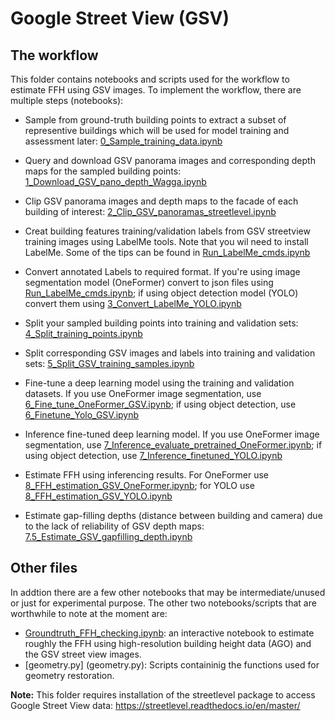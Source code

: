 # Google Street View (GSV)  
## The workflow 
This folder contains notebooks and scripts used for the workflow to estimate FFH using GSV images. To implement the workflow, there are multiple steps (notebooks):  

- Sample from ground-truth building points to extract a subset of representive buildings which will be used for model training and assessment later: [0_Sample_training_data.ipynb](0_Sample_training_data.ipynb)  

- Query and download GSV panorama images and corresponding depth maps for the sampled building points: [1_Download_GSV_pano_depth_Wagga.ipynb](1_Download_GSV_pano_depth_Wagga.ipynb)    

- Clip GSV panorama images and depth maps to the facade of each building of interest: [2_Clip_GSV_panoramas_streetlevel.ipynb](2_Clip_GSV_panoramas_streetlevel.ipynb)  

- Creat building features training/validation labels from GSV streetview training images using LabelMe tools. Note that you wil need to install LabelMe. Some of the tips can be found in [Run_LabelMe_cmds.ipynb](Run_LabelMe_cmds.ipynb)  

- Convert annotated Labels to required format. If you're using image segmentation model (OneFormer) convert to json files using [Run_LabelMe_cmds.ipynb](Run_LabelMe_cmds.ipynb); if using object detection model (YOLO) convert them using [3_Convert_LabelMe_YOLO.ipynb](3_Convert_LabelMe_YOLO.ipynb)  

- Split your sampled building points into training and validation sets: [4_Split_training_points.ipynb](4_Split_training_points.ipynb)  

- Split corresponding GSV images and labels into training and validation sets: [5_Split_GSV_training_samples.ipynb](5_Split_GSV_training_samples.ipynb)  

- Fine-tune a deep learning model using the training and validation datasets. If you use OneFormer image segmentation, use [6_Fine_tune_OneFormer_GSV.ipynb](6_Fine_tune_OneFormer_GSV.ipynb); if using object detection, use [6_Finetune_Yolo_GSV.ipynb](6_Finetune_Yolo_GSV.ipynb)  

- Inference fine-tuned deep learning model. If you use OneFormer image segmentation, use [7_Inference_evaluate_pretrained_OneFormer.ipynb](7_Inference_evaluate_pretrained_OneFormer.ipynb); if using object detection, use [7_Inference_finetuned_YOLO.ipynb](7_Inference_finetuned_YOLO.ipynb)  

- Estimate FFH using inferencing results. For OneFormer use [8_FFH_estimation_GSV_OneFormer.ipynb](8_FFH_estimation_GSV_OneFormer.ipynb); for YOLO use [8_FFH_estimation_GSV_YOLO.ipynb](8_FFH_estimation_GSV_YOLO.ipynb)  

- Estimate gap-filling depths (distance between building and camera) due to the lack of reliability of GSV depth maps: [7.5_Estimate_GSV_gapfilling_depth.ipynb](7.5_Estimate_GSV_gapfilling_depth.ipynb)  

## Other files
In addtion there are a few other notebooks that may be intermediate/unused or just for experimental purpose. The other two notebooks/scripts that are worthwhile to note at the moment are:

- [Groundtruth_FFH_checking.ipynb](Groundtruth_FFH_checking.ipynb): an interactive notebook to estimate roughly the FFH using high-resolution building height data (AGO) and the GSV street view images.  
- [geometry.py] (geometry.py): Scripts containinig the functions used for geometry restoration.

**Note:** This folder requires installation of the streetlevel package to access Google Street View data: https://streetlevel.readthedocs.io/en/master/
